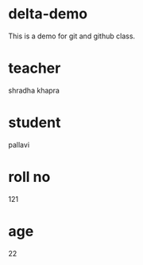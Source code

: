 # delta-demo
This is a demo for git and github class.

# teacher
shradha khapra

# student
pallavi

# roll no
121

# age
22

